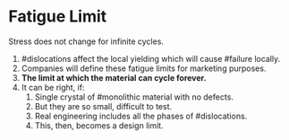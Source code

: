 # Fatigue Limit

Stress does not change for infinite cycles.
1. #dislocations affect the local yielding which will cause #failure locally.
2. Companies will define these fatigue limits for marketing purposes.
3. **The limit at which the material can cycle forever.**
4. It can be right, if:
   1. Single crystal of #monolithic material with no defects.
   2. But they are so small, difficult to test.
   3. Real engineering includes all the phases of #dislocations.
   4. This, then, becomes a design limit.